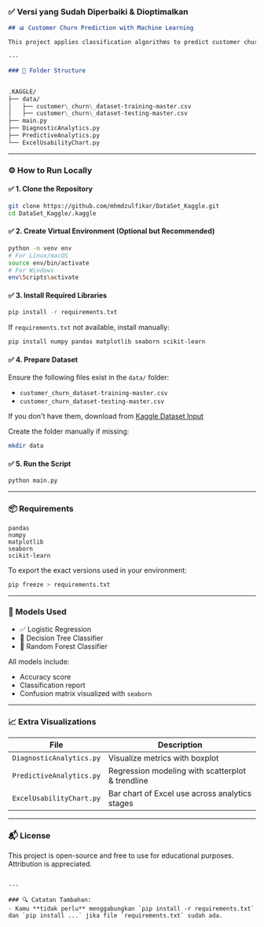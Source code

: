 

### ✅ **Versi yang Sudah Diperbaiki & Dioptimalkan**

```markdown
## 📊 Customer Churn Prediction with Machine Learning

This project applies classification algorithms to predict customer churn using behavioral and demographic features.

---

### 📁 Folder Structure


.KAGGLE/
├── data/
│   ├── customer\_churn\_dataset-training-master.csv
│   ├── customer\_churn\_dataset-testing-master.csv
├── main.py
├── DiagnosticAnalytics.py
├── PredictiveAnalytics.py 
└── ExcelUsabilityChart.py
````

---

### ⚙️ How to Run Locally

#### ✅ 1. Clone the Repository

```bash
git clone https://github.com/mhmdzulfikar/DataSet_Kaggle.git
cd DataSet_Kaggle/.kaggle
````

#### ✅ 2. Create Virtual Environment (Optional but Recommended)

```bash
python -m venv env
# For Linux/macOS
source env/bin/activate
# For Windows
env\Scripts\activate
```

#### ✅ 3. Install Required Libraries

```bash
pip install -r requirements.txt
```

If `requirements.txt` not available, install manually:

```bash
pip install numpy pandas matplotlib seaborn scikit-learn
```

#### ✅ 4. Prepare Dataset

Ensure the following files exist in the `data/` folder:

* `customer_churn_dataset-training-master.csv`
* `customer_churn_dataset-testing-master.csv`

If you don't have them, download from [Kaggle Dataset Input](https://www.kaggle.com/code/sohailaelsayed/customer-churn-eda-ml/input)

Create the folder manually if missing:

```bash
mkdir data
```

#### ✅ 5. Run the Script

```bash
python main.py
```

---

### 📦 Requirements

```
pandas
numpy
matplotlib
seaborn
scikit-learn
```

To export the exact versions used in your environment:

```bash
pip freeze > requirements.txt
```

---

### 🤖 Models Used

* ✅ Logistic Regression
* 🌳 Decision Tree Classifier
* 🌲 Random Forest Classifier

All models include:

* Accuracy score
* Classification report
* Confusion matrix visualized with `seaborn`

---

### 📈 Extra Visualizations

| File                     | Description                                      |
| ------------------------ | ------------------------------------------------ |
| `DiagnosticAnalytics.py` | Visualize metrics with boxplot                   |
| `PredictiveAnalytics.py` | Regression modeling with scatterplot & trendline |
| `ExcelUsabilityChart.py` | Bar chart of Excel use across analytics stages   |

---

### 📬 License

This project is open-source and free to use for educational purposes. Attribution is appreciated.

```

---

### 🔍 Catatan Tambahan:
- Kamu **tidak perlu** menggabungkan `pip install -r requirements.txt` dan `pip install ...` jika file `requirements.txt` sudah ada.

